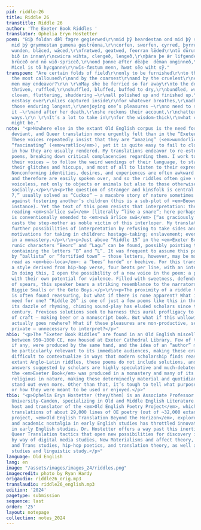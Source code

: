 ```yaml
---
pid: riddle-26
title: Riddle 26
transtitle: Riddle 26
author: 'The Exeter Book Riddles '
translator: Ophelia Eryn Hostetter
poem: "Biþ foldan dǣl fægre gegierwed\r\nmid þȳ heardestan ond mid þȳ scearpestan\r\nond
  mid þȳ grymmestan gumena gestrēona,\r\ncorfen, sworfen, cyrred, þyrred,\r\nbunden,
  wunden, blǣced, wǣced,\r\nfrætwed, geatwed, feorran lǣded\r\ntō dūrum dryhta. Drēam
  bið in innan\r\ncwicra wihta, clengeð, lengeð,\r\nþāra þe ǣr lifgende longe hwīle\r\nwilna
  brūceð ond nō wið-spriceð,\r\nond þonne æfter dēaþe  dēman onginneð,\r\nmeldan mislīce.
  Micel is tō hycganne\r\nwīs-fæstum menn, hwæt sēo wiht sȳ."
transpoem: "Are certain folds of field\r\nonly to be furnished\r\nto their fairness\r\nby
  the most calloused\r\nand by the coarsest\r\nand by the cruelest\r\nemployments
  men may endeavor?\r\n \r\nMay she be ferried so far away\r\nto the doors of majesty—\r\nRiven,
  thriven, ruffled,\r\nshuffled, bluffed, buffed to dry,\r\nbundled, wreathed, sheathed,\r\nwoven,
  cloven, fluttering, shuddering —\r\nall polished up and finished up.\r\n           \r\nRapturous
  ecstasy ever\r\nlies captured inside\r\nfor whatever breathes,\r\nadhering and inhering,\r\nfor
  those enduring longest,\r\nenjoying one’s pleasures —\r\nno need to speak ill of
  it —\r\nand after her death,\r\nshe reckons their account,\r\nchattering a thousand
  ways.\r\n \r\nIt’s a lot to take in\r\nfor the wisdom-thick\r\nwhat creature she
  might be."
note: "<p>Nowhere else in the extant Old English corpus is the need for non-conforming,
  deviant, and Queer translation more urgently felt than in the “Exeter Book Riddles”.
  These voices repeatedly insist that they are “amazing” (<em>wundorlīcu</em>) and
  “fascinating” (<em>wrætlīc</em>), yet it is quite easy to fail to clock their extravagance
  in how they are usually rendered. My translations endeavor to re-estrange these
  poems, breaking down critical complacencies regarding them. I work to vibe with
  their voices — to follow the weird wendings of their language, to stay awake to
  their glitches and hiccups, and most of all to listen to their expressive capacities.
  Nonconforming identities, desires, and experiences are often awkward to state aloud
  and therefore are easily spoken over, and so the riddles often give voice to the
  voiceless, not only to objects or animals but also to those otherwise invisible
  socially.</p>\r\n<p>The question of stranger and kinsfolk is central to “Riddle
  7,” usually solved as “Cuckoo” — a macabre story of nature sometimes used as a warning
  against fostering another’s children (this is a sub-plot of <em>Beowulf</em>, for
  instance). Yet the text of this poem resists that interpretation: the manuscript
  reading <em>snārlīce swā</em> [literally “like a snare”; here perhaps, “deviously”]
  is conventionally emended to <em>swā ārlīce swā</em> [“as graciously as”], which
  casts the step-mother as noble victim of this interloper. My translation opens up
  further possibilities of interpretation by refusing to take sides and suggests other
  motivations for taking in children: hostage-taking; enslavement; even placement
  in a monastery.</p>\r\n<p>Just above “Riddle 15” in the <em>Exeter Book</em>, the
  runic characters “Beorc” and “Lagu” can be found, possibly pointing to a solution
  containing the letters “B” and “L”. It was frequent to assume this poem was solved
  by “ballista” or “fortified town” — those letters, however, may be more convincingly
  read as <em>bēo-loca</em>: a “bees’ horde” or beehive. For this translation I chose
  a style derived from hip-hop verse, four beats per line, with an internal rhyme.
  In doing this, I open the possibility of a new voice in the poem: a poet grappling
  with their own potential for violence. Filled with sweetness, defended by the points
  of spears, this speaker bears a striking resemblance to the narrators created by
  Biggie Smalls or the Geto Boys.</p>\r\n<p>The proximity of a riddle to its solution
  is often found reassuring, but what if there is none apparent? What if there’s no
  need for one? “Riddle 26” is one of just a few poems like this in the collection;
  its dazzle of rhyming, chiming sound-play has eluded scholars since the nineteenth
  century. Previous solutions seek to harness this aural profligacy to the process
  of craft — making beer or a manuscript book. But what if this wallowing in the fun
  actually goes nowhere? What if these pleasures are non-productive, self-contained,
  private — unnecessary to interpret?</p>"
abio: "<p>The “Exeter Book Riddles” are found in an Old English miscellany produced
  between 950–1000 CE, now housed at Exeter Cathedral Library. Few of these riddles,
  if any, were produced by the same hand, and the idea of an “author” may not even
  be particularly relevant to its immediate audiences, making these crafty jewels
  difficult to contextualize in ways that modern scholarship finds reassuring. Unlike
  extant Anglo-Latin riddles, these poems do not include solutions, and many of the
  answers suggested by scholars are highly speculative and much-debated. Most likely
  the <em>Exeter Book</em> was produced in a monastery and many of its contents are
  religious in nature, making these determinedly material and quotidian expressions
  stand out even more. Other than that, it’s tough to tell what purpose they served
  or how they were meant to be used or enjoyed.</p>"
tbio: "<p>Ophelia Eryn Hostetter (they/them) is an Associate Professor at Rutgers
  University-Camden, specializing in Old and Middle English Literature. They are the
  host and translator of the <em>Old English Poetry Project</em>, which contains verse
  translations of about 29,000 lines of OE poetry (out of ~32,000 extant). Their latest
  project, <em>Old English Translation Beyond the Horizon</em>, explores how cultural
  and academic nostalgia in early English studies has throttled innovation and inclusivity
  in early English studies. Dr. Hostetter offers a way past this inertia by mobilizing
  Queer Translation tactics that open new possibilities for discovery in this archive
  by way of digital media studies, New Materialisms and affect theory, Queer, feminist
  and Trans studies, hip-hop poetics, and translation theory, as well as manuscript
  studies and linguistic study.</p>"
language: Old English
lang: en
image: "/assets/images/images_24/riddles.png"
imagecredit: photo by Ryan Hardy
origaudio: riddle26_orig.mp3
translaudio: riddle26_english.mp3
edition: '2024'
pagetype: submission
sequence: last
order: '25'
layout: notepage
collection: notes_2024
---
```

